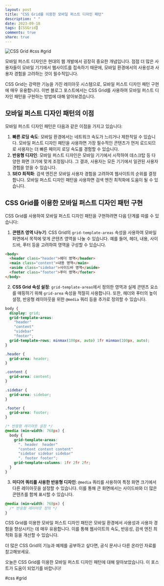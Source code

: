 ```yaml
---
layout: post
title: "CSS Grid를 이용한 모바일 퍼스트 디자인 패턴"
description: " "
date: 2023-09-18
tags: [CSSGrid]
comments: true
share: true
---
```


![CSS Grid](https://example.com/css-grid.png) #css #grid

모바일 퍼스트 디자인은 현대의 웹 개발에서 굉장히 중요한 개념입니다. 점점 더 많은 사용자들이 모바일 기기에서 웹사이트를 접속하기 때문에, 모바일 환경에서의 사용성과 사용자 경험을 고려하는 것이 필수적입니다.

CSS Grid는 강력한 기능을 가진 레이아웃 시스템으로, 모바일 퍼스트 디자인 패턴 구현에 매우 유용합니다. 이번 블로그 포스트에서는 CSS Grid를 사용하여 모바일 퍼스트 디자인 패턴을 구현하는 방법에 대해 알아보겠습니다.

## 모바일 퍼스트 디자인 패턴의 이점

모바일 퍼스트 디자인 패턴은 다음과 같은 이점을 가지고 있습니다:

1. **빠른 로딩 속도**: 모바일 환경에서는 네트워크 속도가 느리거나 제한적일 수 있습니다. 모바일 퍼스트 디자인 패턴을 사용하면 가장 필수적인 콘텐츠가 먼저 로드되므로 사용자는 더 빠른 페이지 로딩 속도를 경험할 수 있습니다.
2. **반응형 디자인**: 모바일 퍼스트 디자인은 모바일 기기에서 시작하여 데스크탑 등 다양한 화면 크기에 맞게 조정됩니다. 그 결과, 사용자는 모든 기기에서 일관된 사용자 경험을 얻을 수 있습니다.
3. **SEO 최적화**: 검색 엔진은 모바일 사용자 경험을 고려하여 웹사이트의 순위를 결정합니다. 모바일 퍼스트 디자인 패턴을 사용하면 검색 엔진 최적화에 도움이 될 수 있습니다.

## CSS Grid를 이용한 모바일 퍼스트 디자인 패턴 구현

CSS Grid를 사용하여 모바일 퍼스트 디자인 패턴을 구현하려면 다음 단계를 따를 수 있습니다:

1. **콘텐츠 영역 나누기**: CSS Grid의 `grid-template-areas` 속성을 사용하여 모바일 화면에서 목적에 맞게 콘텐츠 영역을 나눌 수 있습니다. 예를 들어, 헤더, 내용, 사이드바, 푸터 등을 고려하여 영역을 구성할 수 있습니다.

```html
<body>
  <header class="header">헤더 영역</header>
  <main class="content">내용 영역</main>
  <aside class="sidebar">사이드바 영역</aside>
  <footer class="footer">푸터 영역</footer>
</body>
```

2. **CSS Grid 속성 설정**: `grid-template-areas`에서 정의한 영역과 실제 콘텐츠 요소를 매핑하기 위해 `grid-area` 속성을 적절히 사용합니다. 또한, 헤더와 푸터의 높이 설정, 반응형 레이아웃을 위한 `@media` 쿼리 등을 추가로 정의할 수 있습니다.

```css
body {
  display: grid;
  grid-template-areas:
    "header"
    "content"
    "sidebar"
    "footer";
  grid-template-rows: minmax(100px, auto) 1fr minmax(100px, auto);
}

.header {
  grid-area: header;
}

.content {
  grid-area: content;
}

.sidebar {
  grid-area: sidebar;
}

.footer {
  grid-area: footer;
}

/* 반응형 레이아웃 설정 */
@media (min-width: 768px) {
  body {
    grid-template-areas:
      ". header  header"
      "content content content"
      "sidebar sidebar sidebar"
      ". footer footer";
    grid-template-columns: 1fr 2fr 2fr;
  }
}
```

3. **미디어 쿼리를 사용한 반응형 디자인**: `@media` 쿼리를 사용하여 특정 화면 크기에서 다른 레이아웃을 설정할 수 있습니다. 이를 통해 큰 화면에서는 사이드바와 더 많은 콘텐츠를 함께 표시할 수 있습니다.

```css
@media (min-width: 768px) {
  /* 반응형 레이아웃 정의 */
}
```

CSS Grid를 이용한 모바일 퍼스트 디자인 패턴은 모바일 환경에서 사용성과 사용자 경험을 향상시키는 데 매우 유용합니다. 이를 통해 웹사이트의 속도, 반응성, 검색 엔진 최적화 등을 개선할 수 있습니다.

더 많은 CSS Grid의 기능과 예제를 공부하고 싶다면, 공식 문서나 다른 온라인 자료를 참고해보세요.

오늘은 CSS Grid를 이용한 모바일 퍼스트 디자인 패턴에 대해 알아보았습니다. 이 포스트가 도움이 되었기를 바랍니다!

#css #grid